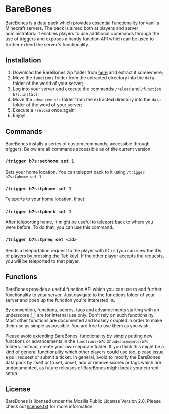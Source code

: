 # BareBones
BareBones is a data pack which provides essential functionality for vanilla
Minecraft servers. The pack is aimed both at players and server
administrators: it enables players to use additional commands through the use
of triggers and exposes a handy function API which can be used to further
extend the server's functionality.

## Installation
1. Download the BareBones zip folder from
   [here](https://github.com/xMamo/Minecraft-BareBones/releases/latest) and
   extract it somewhere;
2. Move the `functions` folder from the extracted directory into the `data`
   folder of the world of your server;
3. Log into your server and execute the commands `/reload` and
   `/function b7s:install`;
4. Move the `advancements` folder from the extracted directory into the `data`
   folder of the word of your server;
5. Execute a `/reload` once again;
6. Enjoy!

## Commands
BareBones installs a series of custom commands, accessible through triggers.
Below are all commands accessible as of the current version.

### `/trigger b7s:sethome set 1`
Sets your home location. You can teleport back to it using
`/trigger b7s:tphome set 1`

### `/trigger b7s:tphome set 1`
Teleports to your home location, if set.

### `/trigger b7s:tpback set 1`
After teleporting home, it might be useful to teleport back to where you were
before. To do that, you can use this command.

### `/trigger b7s:tpreq set <id>`
Sends a teleportation request to the player with ID `id` (you can view the IDs
of players by pressing the Tab key). If the other player accepts the requests,
you will be teleported to that player.

## Functions
BareBones provides a useful function API which you can use to add further
functionality to your server. Just navigate to the functions folder of your
server and open up the function you're interested in.

By convention, functions, scores, tags and advancements starting with an
underscore (`_`) are for internal use only. Don't rely on such functionality.
Most other functions are documented and loosely coupled in order to make their
use as simple as possible. You are free to use them as you wish.

Please avoid extending BareBones' functionality by simply putting new
functions or advancements in the `functions/b7s` or `advancements/b7s`
folders. Instead, create your own separate folder. If you think this might be
a kind of general functionality which other players could use too, please
issue a pull request or submit a ticket. In general, avoid to modify the
BareBones data pack by itself or to set, unset, add or remove scores or tags
which are undocumented, as future releases of BareBones might break your
current setup.

## License
BareBones is licensed under the Mozilla Public License Version 2.0. Please
check out [license.txt](license.txt) for more information.
